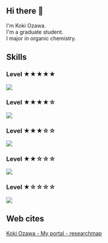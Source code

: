 ## Hi there 👋
I'm Koki Ozawa.  
I'm a graduate student.  
I major in organic chemistry.  

## Skills
### Level ★★★★★  
<p align="left">
  <a href="https://skillicons.dev">
    <img src="https://skillicons.dev/icons?i=py" />
  </a>
</p>

### Level ★★★★☆
<p align="left">
  <a href="https://skillicons.dev">
    <img src="https://skillicons.dev/icons?i=git,github,docker" />
  </a>
</p>

### Level ★★★☆☆
<p align="left">
  <a href="https://skillicons.dev">
    <img src="https://skillicons.dev/icons?i=pytorch,fastapi,html" />
  </a>
</p>

### Level ★★☆☆☆
<p align="left">
  <a href="https://skillicons.dev">
    <img src="https://skillicons.dev/icons?i=css,js,postgresql,sqlite,c,rust" />
  </a>
</p>

### Level ★☆☆☆☆
<p align="left">
  <a href="https://skillicons.dev">
    <img src="https://skillicons.dev/icons?i=ts,react" />
  </a>
</p>

## Web cites
[Koki Ozawa - My portal - researchmap](https://researchmap.jp/koki_ozawa?lang=ja)

